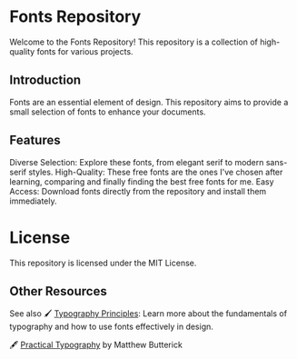 # Fonts Repository
Welcome to the Fonts Repository! This repository is a collection of high-quality fonts for various projects.

## Introduction
Fonts are an essential element of design. This repository aims to provide a small selection of fonts to enhance your documents.

## Features
Diverse Selection: Explore these fonts, from elegant serif to modern sans-serif styles.
High-Quality: These free fonts are the ones I've chosen after learning, comparing and finally finding the best free fonts for me.
Easy Access: Download fonts directly from the repository and install them immediately. 

# License
This repository is licensed under the MIT License.

## Other Resources
See also
🖌️ [Typography Principles](https://typographyprinciples.obys.agency/): Learn more about the fundamentals of typography and how to use fonts effectively in design.

🖋️ [Practical Typography](https://practicaltypography.com/) by Matthew Butterick
